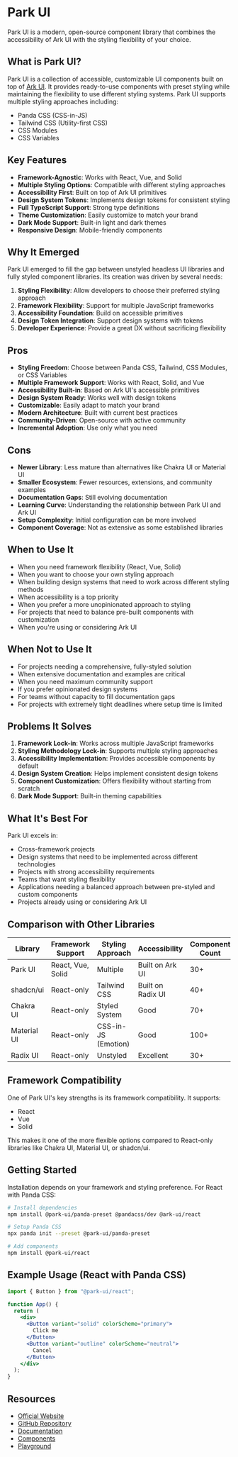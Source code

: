 # Park UI

Park UI is a modern, open-source component library that combines the accessibility of Ark UI with the styling flexibility of your choice.

## What is Park UI?

Park UI is a collection of accessible, customizable UI components built on top of [Ark UI](./arkui.md). It provides ready-to-use components with preset styling while maintaining the flexibility to use different styling systems. Park UI supports multiple styling approaches including:

- Panda CSS (CSS-in-JS)
- Tailwind CSS (Utility-first CSS)
- CSS Modules
- CSS Variables

## Key Features

- **Framework-Agnostic**: Works with React, Vue, and Solid
- **Multiple Styling Options**: Compatible with different styling approaches
- **Accessibility First**: Built on top of Ark UI primitives
- **Design System Tokens**: Implements design tokens for consistent styling
- **Full TypeScript Support**: Strong type definitions
- **Theme Customization**: Easily customize to match your brand
- **Dark Mode Support**: Built-in light and dark themes
- **Responsive Design**: Mobile-friendly components

## Why It Emerged

Park UI emerged to fill the gap between unstyled headless UI libraries and fully styled component libraries. Its creation was driven by several needs:

1. **Styling Flexibility**: Allow developers to choose their preferred styling approach
2. **Framework Flexibility**: Support for multiple JavaScript frameworks
3. **Accessibility Foundation**: Build on accessible primitives
4. **Design Token Integration**: Support design systems with tokens
5. **Developer Experience**: Provide a great DX without sacrificing flexibility

## Pros

- **Styling Freedom**: Choose between Panda CSS, Tailwind, CSS Modules, or CSS Variables
- **Multiple Framework Support**: Works with React, Solid, and Vue
- **Accessibility Built-in**: Based on Ark UI's accessible primitives
- **Design System Ready**: Works well with design tokens
- **Customizable**: Easily adapt to match your brand
- **Modern Architecture**: Built with current best practices
- **Community-Driven**: Open-source with active community
- **Incremental Adoption**: Use only what you need

## Cons

- **Newer Library**: Less mature than alternatives like Chakra UI or Material UI
- **Smaller Ecosystem**: Fewer resources, extensions, and community examples
- **Documentation Gaps**: Still evolving documentation
- **Learning Curve**: Understanding the relationship between Park UI and Ark UI
- **Setup Complexity**: Initial configuration can be more involved
- **Component Coverage**: Not as extensive as some established libraries

## When to Use It

- When you need framework flexibility (React, Vue, Solid)
- When you want to choose your own styling approach
- When building design systems that need to work across different styling methods
- When accessibility is a top priority
- When you prefer a more unopinionated approach to styling
- For projects that need to balance pre-built components with customization
- When you're using or considering Ark UI

## When Not to Use It

- For projects needing a comprehensive, fully-styled solution
- When extensive documentation and examples are critical
- When you need maximum community support
- If you prefer opinionated design systems
- For teams without capacity to fill documentation gaps
- For projects with extremely tight deadlines where setup time is limited

## Problems It Solves

1. **Framework Lock-in**: Works across multiple JavaScript frameworks
2. **Styling Methodology Lock-in**: Supports multiple styling approaches
3. **Accessibility Implementation**: Provides accessible components by default
4. **Design System Creation**: Helps implement consistent design tokens
5. **Component Customization**: Offers flexibility without starting from scratch
6. **Dark Mode Support**: Built-in theming capabilities

## What It's Best For

Park UI excels in:

- Cross-framework projects
- Design systems that need to be implemented across different technologies
- Projects with strong accessibility requirements
- Teams that want styling flexibility
- Applications needing a balanced approach between pre-styled and custom components
- Projects already using or considering Ark UI

## Comparison with Other Libraries

| Library     | Framework Support | Styling Approach    | Accessibility     | Component Count |
| ----------- | ----------------- | ------------------- | ----------------- | --------------- |
| Park UI     | React, Vue, Solid | Multiple            | Built on Ark UI   | 30+             |
| shadcn/ui   | React-only        | Tailwind CSS        | Built on Radix UI | 40+             |
| Chakra UI   | React-only        | Styled System       | Good              | 70+             |
| Material UI | React-only        | CSS-in-JS (Emotion) | Good              | 100+            |
| Radix UI    | React-only        | Unstyled            | Excellent         | 30+             |

## Framework Compatibility

One of Park UI's key strengths is its framework compatibility. It supports:

- React
- Vue
- Solid

This makes it one of the more flexible options compared to React-only libraries like Chakra UI, Material UI, or shadcn/ui.

## Getting Started

Installation depends on your framework and styling preference. For React with Panda CSS:

```bash
# Install dependencies
npm install @park-ui/panda-preset @pandacss/dev @ark-ui/react

# Setup Panda CSS
npx panda init --preset @park-ui/panda-preset

# Add components
npm install @park-ui/react
```

## Example Usage (React with Panda CSS)

```jsx
import { Button } from "@park-ui/react";

function App() {
  return (
    <div>
      <Button variant="solid" colorScheme="primary">
        Click me
      </Button>
      <Button variant="outline" colorScheme="neutral">
        Cancel
      </Button>
    </div>
  );
}
```

## Resources

- [Official Website](https://park-ui.com/)
- [GitHub Repository](https://github.com/park-ui/park-ui)
- [Documentation](https://park-ui.com/docs/overview/introduction)
- [Components](https://park-ui.com/docs/components/button)
- [Playground](https://park-ui.com/playground)
